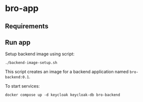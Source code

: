 # bro-app

## Requirements

## Run app

Setup backend image using script:

```
./backend-image-setup.sh
```

This script creates an image for a backend application named `bro-backend:0.1`.

To start services:

```
docker compose up -d keycloak keycloak-db bro-backend
```

